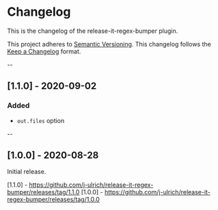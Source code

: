 # Changelog #
This is the changelog of the release-it-regex-bumper plugin.

This project adheres to [Semantic Versioning](https://semver.org).
This changelog follows the [Keep a Changelog](https://keepachangelog.com) format.


--


## [1.1.0] - 2020-09-02 ##

### Added ###
- `out.files` option


--


## [1.0.0] - 2020-08-28 ##
Initial release.



[1.1.0] - https://github.com/j-ulrich/release-it-regex-bumper/releases/tag/1.1.0
[1.0.0] - https://github.com/j-ulrich/release-it-regex-bumper/releases/tag/1.0.0